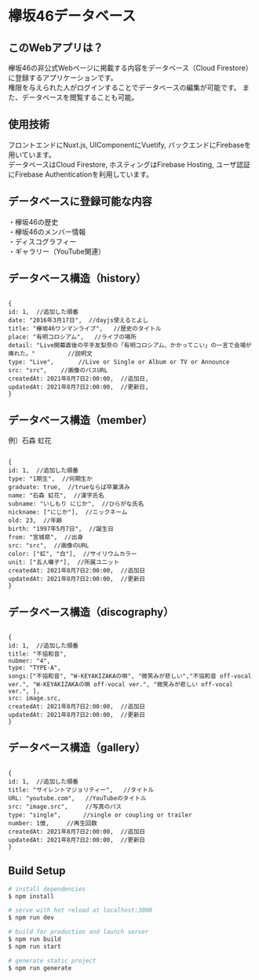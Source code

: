 # 欅坂46データベース

## このWebアプリは？

欅坂46の非公式Webページに掲載する内容をデータベース（Cloud Firestore）に登録するアプリケーションです。<br>
権限を与えられた人がログインすることでデータベースの編集が可能です。
また、データベースを閲覧することも可能。

## 使用技術

フロントエンドにNuxt.js, UIComponentにVuetify, バックエンドにFirebaseを用いています。<br>
データベースはCloud Firestore, ホスティングはFirebase Hosting, ユーザ認証にFirebase Authenticationを利用しています。

## データベースに登録可能な内容

・欅坂46の歴史<br>
・欅坂46のメンバー情報<br>
・ディスコグラフィー<br>
・ギャラリー（YouTube関連）<br>

## データベース構造（history）

```

{
id: 1,  //追加した順番
date: "2016年3月17日",  //dayjs使えるとよし
title: "欅坂46ワンマンライブ",   //歴史のタイトル
place: "有明コロシアム",   //ライブの場所
detail: "Live開幕直後の平手友梨奈の「有明コロシアム、かかってこい」の一言で会場が痺れた。"　　　　　 //説明文
type: "Live",　　　  //Live or Single or Album or TV or Announce
src: "src",    //画像のパスURL
createdAt: 2021年8月7日2:00:00,  //追加日,
updatedAt: 2021年8月7日2:00:00,  //更新日,
}

```
## データベース構造（member）

例）石森 虹花

```

{
id: 1,  //追加した順番
type: "1期生",  //何期生か
graduate: true,  //trueならば卒業済み
name: "石森 虹花",  //漢字氏名
subname: "いしもり にじか",  //ひらがな氏名
nickname: ["にじか"],  //ニックネーム
old: 23,  //年齢
birth: "1997年5月7日",  //誕生日
from: "宮城県",  //出身
src: "src",  //画像のURL
color: ["虹", "白"],  //サイリウムカラー
unit: ["五人囃子"],  //所属ユニット
createdAt: 2021年8月7日2:00:00,  //追加日
updatedAt: 2021年8月7日2:00:00,  //更新日
}

```


## データベース構造（discography）

```

{
id: 1,  //追加した順番
title: "不協和音",
nubmer: "4",
type: "TYPE-A",
songs:["不協和音", "W-KEYAKIZAKAの唄", "微笑みが悲しい","不協和音 off-vocal ver.", "W-KEYAKIZAKAの唄 off-vocal ver.", "微笑みが悲しい off-vocal ver.", ],
src: image.src,
createdAt: 2021年8月7日2:00:00,  //追加日
updatedAt: 2021年8月7日2:00:00,  //更新日
}
```




## データベース構造（gallery）
```

{
id: 1,  //追加した順番
title: "サイレントマジョリティー",   //タイトル
URL: "youtube.com",   //YouTubeのタイトル
src: "image.src",     //写真のパス
type: "single",　　   //single or coupling or trailer 
number: 1億,     //再生回数
createdAt: 2021年8月7日2:00:00,  //追加日
updatedAt: 2021年8月7日2:00:00,  //更新日
}

```


## Build Setup

```bash
# install dependencies
$ npm install

# serve with hot reload at localhost:3000
$ npm run dev

# build for production and launch server
$ npm run build
$ npm run start

# generate static project
$ npm run generate
```

